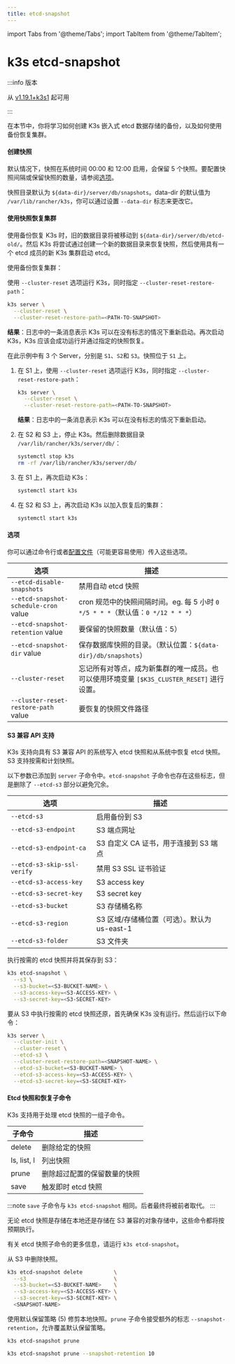 ```yaml
---
title: etcd-snapshot
---
```

import Tabs from '@theme/Tabs';
import TabItem from '@theme/TabItem';

# k3s etcd-snapshot

:::info 版本

从 [v1.19.1+k3s1](https://github.com/k3s-io/k3s/releases/tag/v1.19.1%2Bk3s1) 起可用

:::

在本节中，你将学习如何创建 K3s 嵌入式 etcd 数据存储的备份，以及如何使用备份恢复集群。

#### 创建快照

默认情况下，快照在系统时间 00:00 和 12:00 启用，会保留 5 个快照。要配置快照间隔或保留快照的数量，请参阅[选项](#选项)。

快照目录默认为 `${data-dir}/server/db/snapshots`。data-dir 的默认值为 `/var/lib/rancher/k3s`，你可以通过设置 `--data-dir` 标志来更改它。

#### 使用快照恢复集群

使用备份恢复 K3s 时，旧的数据目录将被移动到 `${data-dir}/server/db/etcd-old/`。然后 K3s 将尝试通过创建一个新的数据目录来恢复快照，然后使用具有一个 etcd 成员的新 K3s 集群启动 etcd。

使用备份恢复集群：

<Tabs>
<TabItem value="单服务器">

使用 `--cluster-reset` 选项运行 K3s，同时指定 `--cluster-reset-restore-path`：

```bash
k3s server \
  --cluster-reset \
  --cluster-reset-restore-path=<PATH-TO-SNAPSHOT>
```

**结果**：日志中的一条消息表示 K3s 可以在没有标志的情况下重新启动。再次启动 K3s，K3s 应该会成功运行并通过指定的快照恢复。

</TabItem>

<TabItem value="高可用">

在此示例中有 3 个 Server，分别是 `S1`、`S2`和 `S3`。快照位于 `S1` 上。

1. 在 S1 上，使用 `--cluster-reset` 选项运行 K3s，同时指定 `--cluster-reset-restore-path`：

   ```bash
   k3s server \
     --cluster-reset \
     --cluster-reset-restore-path=<PATH-TO-SNAPSHOT>
   ```

   **结果**：日志中的一条消息表示 K3s 可以在没有标志的情况下重新启动。

2. 在 S2 和 S3 上，停止 K3s。然后删除数据目录 `/var/lib/rancher/k3s/server/db/`：

   ```bash
   systemctl stop k3s
   rm -rf /var/lib/rancher/k3s/server/db/
   ```

3. 在 S1 上，再次启动 K3s：

   ```bash
   systemctl start k3s
   ```

4. 在 S2 和 S3 上，再次启动 K3s 以加入恢复后的集群：

   ```bash
   systemctl start k3s
   ```

</TabItem>
</Tabs>

#### 选项

你可以通过命令行或者[配置文件](../installation/configuration.md#配置文件)（可能更容易使用）传入这些选项。

| 选项 | 描述 |
| ----------- | --------------- |
| `--etcd-disable-snapshots` | 禁用自动 etcd 快照 |
| `--etcd-snapshot-schedule-cron` value | cron 规范中的快照间隔时间。eg. 每 5 小时 `0 */5 * * *`（默认值：`0 */12 * * *`） |
| `--etcd-snapshot-retention` value | 要保留的快照数量（默认值：5） |
| `--etcd-snapshot-dir` value | 保存数据库快照的目录。（默认位置：`${data-dir}/db/snapshots`） |
| `--cluster-reset` | 忘记所有对等点，成为新集群的唯一成员。也可以使用环境变量 `[$K3S_CLUSTER_RESET]` 进行设置。 |
| `--cluster-reset-restore-path` value | 要恢复的快照文件路径 |

#### S3 兼容 API 支持

K3s 支持向具有 S3 兼容 API 的系统写入 etcd 快照和从系统中恢复 etcd 快照。S3 支持按需和计划快照。

以下参数已添加到 `server` 子命令中。`etcd-snapshot` 子命令也存在这些标志，但是删除了 `--etcd-s3` 部分以避免冗余。

| 选项 | 描述 |
| ----------- | --------------- |
| `--etcd-s3` | 启用备份到 S3 |
| `--etcd-s3-endpoint` | S3 端点网址 |
| `--etcd-s3-endpoint-ca` | S3 自定义 CA 证书，用于连接到 S3 端点 |
| `--etcd-s3-skip-ssl-verify` | 禁用 S3 SSL 证书验证 |
| `--etcd-s3-access-key` | S3 access key |
| `--etcd-s3-secret-key` | S3 secret key |
| `--etcd-s3-bucket` | S3 存储桶名称 |
| `--etcd-s3-region` | S3 区域/存储桶位置（可选）。默认为 us-east-1 |
| `--etcd-s3-folder` | S3 文件夹 |

执行按需的 etcd 快照并将其保存到 S3：

```bash
k3s etcd-snapshot \
  --s3 \
  --s3-bucket=<S3-BUCKET-NAME> \
  --s3-access-key=<S3-ACCESS-KEY> \
  --s3-secret-key=<S3-SECRET-KEY>
```

要从 S3 中执行按需的 etcd 快照还原，首先确保 K3s 没有运行。然后运行以下命令：

```bash
k3s server \
  --cluster-init \
  --cluster-reset \
  --etcd-s3 \
  --cluster-reset-restore-path=<SNAPSHOT-NAME> \
  --etcd-s3-bucket=<S3-BUCKET-NAME> \
  --etcd-s3-access-key=<S3-ACCESS-KEY> \
  --etcd-s3-secret-key=<S3-SECRET-KEY>
```

#### Etcd 快照和恢复子命令

K3s 支持用于处理 etcd 快照的一组子命令。

| 子命令 | 描述 |
| ----------- | --------------- |
| delete | 删除给定的快照 |
| ls, list, l | 列出快照 |
| prune | 删除超过配置的保留数量的快照 |
| save | 触发即时 etcd 快照 |

:::note
`save` 子命令与 `k3s etcd-snapshot` 相同。后者最终将被前者取代。
:::

无论 etcd 快照是存储在本地还是存储在 S3 兼容的对象存储中，这些命令都将按预期执行。

有关 etcd 快照子命令的更多信息，请运行 `k3s etcd-snapshot`。

从 S3 中删除快照。

```bash
k3s etcd-snapshot delete          \
  --s3                            \
  --s3-bucket=<S3-BUCKET-NAME>    \
  --s3-access-key=<S3-ACCESS-KEY> \
  --s3-secret-key=<S3-SECRET-KEY> \
  <SNAPSHOT-NAME>
```

使用默认保留策略 (5) 修剪本地快照。`prune` 子命令接受额外的标志 `--snapshot-retention`，允许覆盖默认保留策略。

```bash
k3s etcd-snapshot prune
```

```bash
k3s etcd-snapshot prune --snapshot-retention 10
```

